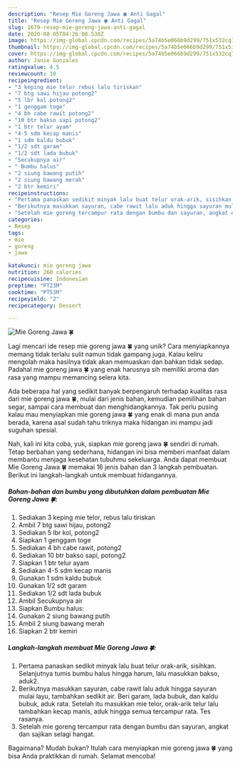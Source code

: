 ```yaml
---
description: "Resep Mie Goreng Jawa 🍀 Anti Gagal"
title: "Resep Mie Goreng Jawa 🍀 Anti Gagal"
slug: 1679-resep-mie-goreng-jawa-anti-gagal
date: 2020-08-05T04:26:08.538Z
image: https://img-global.cpcdn.com/recipes/5a74b5e066b9d299/751x532cq70/mie-goreng-jawa-🍀-foto-resep-utama.jpg
thumbnail: https://img-global.cpcdn.com/recipes/5a74b5e066b9d299/751x532cq70/mie-goreng-jawa-🍀-foto-resep-utama.jpg
cover: https://img-global.cpcdn.com/recipes/5a74b5e066b9d299/751x532cq70/mie-goreng-jawa-🍀-foto-resep-utama.jpg
author: Janie Gonzales
ratingvalue: 4.5
reviewcount: 10
recipeingredient:
- "3 keping mie telor rebus lalu tiriskan"
- "7 btg sawi hijau potong2"
- "5 lbr kol potong2"
- "1 genggam toge"
- "4 bh cabe rawit potong2"
- "10 btr bakso sapi potong2"
- "1 btr telur ayam"
- "4-5 sdm kecap manis"
- "1 sdm kaldu bubuk"
- "1/2 sdt garam"
- "1/2 sdt lada bubuk"
- "Secukupnya air"
- " Bumbu halus"
- "2 siung bawang putih"
- "2 siung bawang merah"
- "2 btr kemiri"
recipeinstructions:
- "Pertama panaskan sedikit minyak lalu buat telur orak-arik, sisihkan. Selanjutnya tumis bumbu halus hingga harum, lalu masukkan bakso, aduk2."
- "Berikutnya masukkan sayuran, cabe rawit lalu aduk hingga sayuran mulai layu, tambahkan sedikit air. Beri garam, lada bubuk, dan kaldu bubuk, aduk rata. Setelah itu masukkan mie telor, orak-arik telur lalu tambahkan kecap manis, aduk hingga semua tercampur rata. Tes rasanya."
- "Setelah mie goreng tercampur rata dengan bumbu dan sayuran, angkat dan sajikan selagi hangat."
categories:
- Resep
tags:
- mie
- goreng
- jawa

katakunci: mie goreng jawa 
nutrition: 260 calories
recipecuisine: Indonesian
preptime: "PT23M"
cooktime: "PT53M"
recipeyield: "2"
recipecategory: Dessert

---
```



![Mie Goreng Jawa 🍀](https://img-global.cpcdn.com/recipes/5a74b5e066b9d299/751x532cq70/mie-goreng-jawa-🍀-foto-resep-utama.jpg)

Lagi mencari ide resep mie goreng jawa 🍀 yang unik? Cara menyiapkannya memang tidak terlalu sulit namun tidak gampang juga. Kalau keliru mengolah maka hasilnya tidak akan memuaskan dan bahkan tidak sedap. Padahal mie goreng jawa 🍀 yang enak harusnya sih memiliki aroma dan rasa yang mampu memancing selera kita.

Ada beberapa hal yang sedikit banyak berpengaruh terhadap kualitas rasa dari mie goreng jawa 🍀, mulai dari jenis bahan, kemudian pemilihan bahan segar, sampai cara membuat dan menghidangkannya. Tak perlu pusing kalau mau menyiapkan mie goreng jawa 🍀 yang enak di mana pun anda berada, karena asal sudah tahu triknya maka hidangan ini mampu jadi suguhan spesial.




Nah, kali ini kita coba, yuk, siapkan mie goreng jawa 🍀 sendiri di rumah. Tetap berbahan yang sederhana, hidangan ini bisa memberi manfaat dalam membantu menjaga kesehatan tubuhmu sekeluarga. Anda dapat membuat Mie Goreng Jawa 🍀 memakai 16 jenis bahan dan 3 langkah pembuatan. Berikut ini langkah-langkah untuk membuat hidangannya.

<!--inarticleads1-->

##### Bahan-bahan dan bumbu yang dibutuhkan dalam pembuatan Mie Goreng Jawa 🍀:

1. Sediakan 3 keping mie telor, rebus lalu tiriskan
1. Ambil 7 btg sawi hijau, potong2
1. Sediakan 5 lbr kol, potong2
1. Siapkan 1 genggam toge
1. Sediakan 4 bh cabe rawit, potong2
1. Sediakan 10 btr bakso sapi, potong2
1. Siapkan 1 btr telur ayam
1. Sediakan 4-5 sdm kecap manis
1. Gunakan 1 sdm kaldu bubuk
1. Gunakan 1/2 sdt garam
1. Sediakan 1/2 sdt lada bubuk
1. Ambil Secukupnya air
1. Siapkan  Bumbu halus:
1. Gunakan 2 siung bawang putih
1. Ambil 2 siung bawang merah
1. Siapkan 2 btr kemiri




<!--inarticleads2-->

##### Langkah-langkah membuat Mie Goreng Jawa 🍀:

1. Pertama panaskan sedikit minyak lalu buat telur orak-arik, sisihkan. Selanjutnya tumis bumbu halus hingga harum, lalu masukkan bakso, aduk2.
1. Berikutnya masukkan sayuran, cabe rawit lalu aduk hingga sayuran mulai layu, tambahkan sedikit air. Beri garam, lada bubuk, dan kaldu bubuk, aduk rata. Setelah itu masukkan mie telor, orak-arik telur lalu tambahkan kecap manis, aduk hingga semua tercampur rata. Tes rasanya.
1. Setelah mie goreng tercampur rata dengan bumbu dan sayuran, angkat dan sajikan selagi hangat.




Bagaimana? Mudah bukan? Itulah cara menyiapkan mie goreng jawa 🍀 yang bisa Anda praktikkan di rumah. Selamat mencoba!
